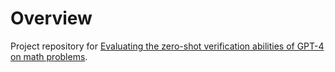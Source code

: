 # Overview

Project repository for [Evaluating the zero-shot verification abilities of GPT-4 on math problems](https://dahoas.github.io/llms/reasoning/2024/01/12/critic.html).
